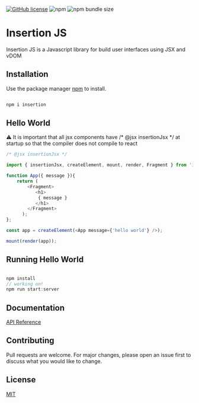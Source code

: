 [![GitHub license](https://img.shields.io/github/license/Crew-Dev/Insertion-JS)](https://github.com/Crew-Dev/Insertion-JS/blob/master/Licence.txt) ![npm](https://img.shields.io/npm/v/insertion) ![npm bundle size](https://img.shields.io/bundlephobia/min/insertion)

# Insertion JS

Insertion JS is a Javascript library for build user interfaces using JSX and vDOM

## Installation

Use the package manager [npm](https://www.npmjs.com/package/insertion) to install.

```javascript

npm i insertion

```

## Hello World

⚠ It is important that all jsx components have /* @jsx insertionJsx */  at startup so that the compiler does not compile to react

``` javascript
/* @jsx insertionJsx */

import { insertionJsx, createElement, mount, render, Fragment } from 'insertion';

function App({ message }){
    return (
        <Fragment>
           <h1>
            { message }
           </h1>
        </Fragment>
      );
};

const app = createElement(<App message={'hello world'} />);

mount(render(app));

```

## Running Hello World

``` javascript

npm install
// working on!
npm run start:server

```
## Documentation
[API Reference](/documentation/api.md)

## Contributing

Pull requests are welcome. For major changes, please open an issue first to discuss what you would like to change.

## License
[MIT](https://opensource.org/licenses/MIT)
